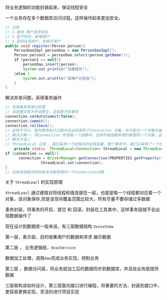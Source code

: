 将业务逻辑的功能封装起来，保证线程安全

一个业务存在多个数据库访问过程，这样操作起来更加安全。

```java
// 注册
// 1.查询 用户是否存在
// 2 若不存在，新增用户
// 3.若存在该用户，则提示用户
public void register(Person person){
    PersonDaoImpl personDao = new PersonDaoImpl();
    Person person1 = personDao.select(person.getName());
    if (person1 == null){
        personDao.insert(person);
        System.out.println("注册成功");
    }else {
        System.out.println("该用户已存在");
    }
}
```

 解决并发问题，采用事务操作

```java
// 采用事务来进行处理
// 自动提交改为手动提交，这就是开启事务
connection.setAutoCommit(false);
connection.commit();
connection.rollback();
// 这样不可行，因为程序执行过程中会出现很多个Conncetion 对象，你只能对一个对象的属性进行操作，所有这样直接写出来是不可以实现的。
// 解决方案一，将Connection 传进每一个函数中，这样所有函数采用的都是同一个对象，这样就可以通过设置提交来解决这个问题，但是这样的话，方法就不可以服用了，灵活性降低，其他方法不能使用了，所以不可行。所以要采用其他的方案。
// 解决方法二
// ThreadLocal 泛型 ，我们采用一个线程内的全局变量，整个事务中，我们只采用了一个线程，所以我们可以设置一个线程内的全局遍历，所以方法用到的话，都调用这一个对象，这样就可以实现共同的对象了。
    private static  ThreadLocal<Connection> threadLocal = new ThreadLocal<>();
if (connection == null){
      connection = DriverManager.getConnection(PROPERTIES.getProperty("url"), PROPERTIES.getProperty("user"), PROPERTIES.getProperty("password"));
                threadLocal.set(connection);
}
// 这样该线程内的所有方法都获得同一个Connection对象
```

关于 `threadLoacl` 的实现原理 

`threadLoacl` 通过键值对将线程和值连接在一起，也就是每一个线程都对应着一个对象，该对象保存,但是该空间覆盖范围比较大，所有尽量不要存储过多数据

事务封装，将事务的开启、提交 和 回滚，封装在工具类中，这样事务层就不会出现数据操作了



现在设计到数据库一般来说，有三层数据结构 `XxxxxView`

第一层，表示层，目的收集用户的数据和序求 展示数据

第二层 ， 业务逻辑层，`XxxxService` 

数据加工处理，调用`dao`完成业务实现，控制业务

第三层 ，数据访问层，将业务层加工后的数据同步到数据库，并且给业务层提供数据



三层架构该如何设计，第三层面向接口进行编程，将重要的方法，封装到接口中，更容易更换实现，灵活的进行项目实现

